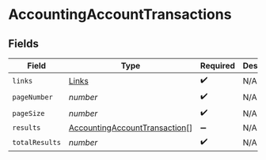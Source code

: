 # AccountingAccountTransactions


## Fields

| Field                                                                                 | Type                                                                                  | Required                                                                              | Description                                                                           |
| ------------------------------------------------------------------------------------- | ------------------------------------------------------------------------------------- | ------------------------------------------------------------------------------------- | ------------------------------------------------------------------------------------- |
| `links`                                                                               | [Links](../../models/shared/links.md)                                                 | :heavy_check_mark:                                                                    | N/A                                                                                   |
| `pageNumber`                                                                          | *number*                                                                              | :heavy_check_mark:                                                                    | N/A                                                                                   |
| `pageSize`                                                                            | *number*                                                                              | :heavy_check_mark:                                                                    | N/A                                                                                   |
| `results`                                                                             | [AccountingAccountTransaction](../../models/shared/accountingaccounttransaction.md)[] | :heavy_minus_sign:                                                                    | N/A                                                                                   |
| `totalResults`                                                                        | *number*                                                                              | :heavy_check_mark:                                                                    | N/A                                                                                   |